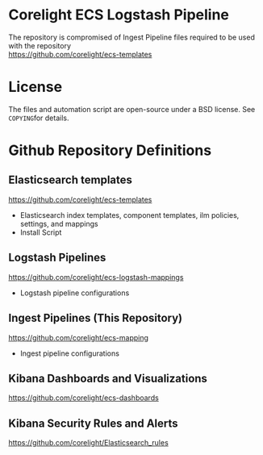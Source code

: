 # Corelight ECS Logstash Pipeline
The repository is compromised of Ingest Pipeline files required to be used with the repository  
https://github.com/corelight/ecs-templates

# License
The files and automation script are open-source under a BSD license. See ``COPYING``for details.


# Github Repository Definitions

## Elasticsearch templates
https://github.com/corelight/ecs-templates
 - Elasticsearch index templates, component templates, ilm policies, settings, and mappings  
 - Install Script  

## Logstash Pipelines
https://github.com/corelight/ecs-logstash-mappings
- Logstash pipeline configurations

## Ingest Pipelines (This Repository)
https://github.com/corelight/ecs-mapping
- Ingest pipeline configurations

## Kibana Dashboards and Visualizations
https://github.com/corelight/ecs-dashboards

## Kibana Security Rules and Alerts
https://github.com/corelight/Elasticsearch_rules
